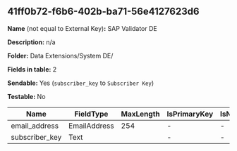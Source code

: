 ## 41ff0b72-f6b6-402b-ba71-56e4127623d6

**Name** (not equal to External Key)**:** SAP Validator DE

**Description:** n/a

**Folder:** Data Extensions/System DE/

**Fields in table:** 2

**Sendable:** Yes (`subscriber_key` to `Subscriber Key`)

**Testable:** No

| Name | FieldType | MaxLength | IsPrimaryKey | IsNullable | DefaultValue |
| --- | --- | --- | --- | --- | --- |
| email_address | EmailAddress | 254 | - | - |  |
| subscriber_key | Text |  | - | - |  |
